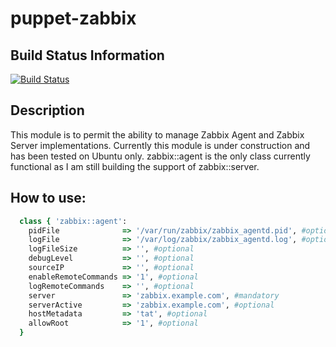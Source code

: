 puppet-zabbix
=============

Build Status Information
------------------------
[![Build Status](https://travis-ci.org/ericsysmin/puppet-zabbix.png)](https://travis-ci.org/ericsysmin/puppet-zabbix)

Description
-----------
This module is to permit the ability to manage Zabbix Agent and Zabbix Server implementations. Currently this module is under construction and has been tested on Ubuntu only. zabbix::agent is the only class currently functional as I am still building the support of zabbix::server.

How to use:
-----------


```ruby
  class { 'zabbix::agent':
    pidFile			     => '/var/run/zabbix/zabbix_agentd.pid', #optional
    logFile              => '/var/log/zabbix/zabbix_agentd.log', #optional
    logFileSize          => '', #optional
    debugLevel           => '', #optional
    sourceIP             => '', #optional
    enableRemoteCommands => '1', #optional
    logRemoteCommands    => '', #optional
    server               => 'zabbix.example.com', #mandatory
    serverActive         => 'zabbix.example.com', #optional
    hostMetadata         => 'tat', #optional
    allowRoot            => '1', #optional
  }
```